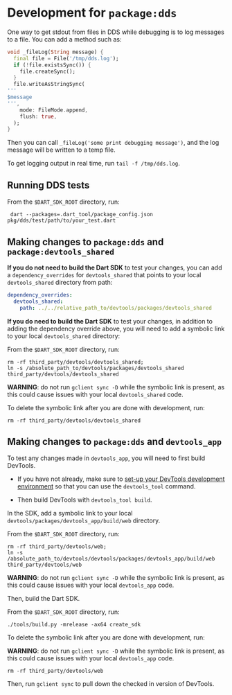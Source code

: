 # Development for `package:dds`

One way to get stdout from files in DDS while debugging is to log messages to a file. You can add a method such as:

```dart
void _fileLog(String message) {
  final file = File('/tmp/dds.log');
  if (!file.existsSync()) {
    file.createSync();
  }
  file.writeAsStringSync(
'''
$message
''',
    mode: FileMode.append,
    flush: true,
  );
}
```

Then you can call `_fileLog('some print debugging message')`, and the log message will be written to a temp file.

To get logging output in real time, run `tail -f /tmp/dds.log`.

## Running DDS tests

From the `$DART_SDK_ROOT` directory, run:

```shell
 dart --packages=.dart_tool/package_config.json pkg/dds/test/path/to/your_test.dart
```

## Making changes to `package:dds` and `package:devtools_shared`

**If you do not need to build the Dart SDK** to test your changes, you
can add a `dependency_overrides` for `devtools_shared` that points to your
local `devtools_shared` directory from path:

```yaml
dependency_overrides:
  devtools_shared:
    path: ../../relative_path_to/devtools/packages/devtools_shared
```

**If you do need to build the Dart SDK** to test your changes, in addition
to adding the dependency override above, you will need to add a symbolic link
to your local `devtools_shared` directory:

From the `$DART_SDK_ROOT` directory, run:
```shell
rm -rf third_party/devtools/devtools_shared;
ln -s /absolute_path_to/devtools/packages/devtools_shared third_party/devtools/devtools_shared
```

**WARNING**: do not run `gclient sync -D` while the symbolic link is present,
as this could cause issues with your local `devtools_shared` code.

To delete the symbolic link after you are done with development, run:
```shell
rm -rf third_party/devtools/devtools_shared
```

## Making changes to `package:dds` and `devtools_app`

To test any changes made in `devtools_app`, you will need to first build DevTools.

- If you have not already, make sure to [set-up your DevTools development environment](https://github.com/flutter/devtools/blob/master/CONTRIBUTING.md#set-up-your-devtools-environment) so that you can use the `devtools_tool` command.

- Then build DevTools with `devtools_tool build`.

In the SDK, add a symbolic link to your local `devtools/packages/devtools_app/build/web` directory.

From the `$DART_SDK_ROOT` directory, run:

```shell
rm -rf third_party/devtools/web;
ln -s /absolute_path_to/devtools/devtools/packages/devtools_app/build/web third_party/devtools/web
```

**WARNING**: do not run `gclient sync -D` while the symbolic link is present,
as this could cause issues with your local `devtools_app` code.

Then, build the Dart SDK.

From the `$DART_SDK_ROOT` directory, run:

```shell
./tools/build.py -mrelease -ax64 create_sdk
```

To delete the symbolic link after you are done with development, run:

**WARNING**: do not run `gclient sync -D` while the symbolic link is present,
as this could cause issues with your local `devtools_app` code.

```shell
rm -rf third_party/devtools/web
```

Then, run `gclient sync` to pull down the checked in version of DevTools.
